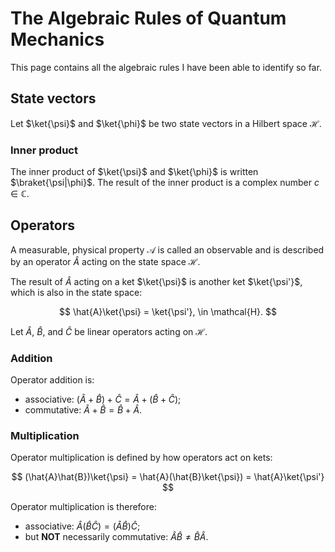 # The Algebraic Rules of Quantum Mechanics
This page contains all the algebraic rules I have been able to identify so far.

## State vectors
Let $\ket{\psi}$ and $\ket{\phi}$ be two state vectors in a Hilbert space $\mathcal{H}$.

### Inner product
The inner product of $\ket{\psi}$ and $\ket{\phi}$ is written $\braket{\psi|\phi}$. The result of the inner product is a complex number $c \in \mathbb{C}$.

## Operators
A measurable, physical property $\mathcal{A}$ is called an observable and is described by an operator $\hat{A}$ acting on the state space $\mathcal{H}$.

The result of $\hat{A}$ acting on a ket $\ket{\psi}$ is another ket $\ket{\psi'}$, which is also in the state space:

$$
\hat{A}\ket{\psi} = \ket{\psi'}, \in \mathcal{H}.
$$

Let $\hat{A}$, $\hat{B}$, and $\hat{C}$ be linear operators acting on $\mathcal{H}$.

### Addition
Operator addition is:

- associative: $(\hat{A} + \hat{B}) + \hat{C} = \hat{A} + (\hat{B} + \hat{C})$;
- commutative: $\hat{A} + \hat{B} = \hat{B} + \hat{A}$.

### Multiplication
Operator multiplication is defined by how operators act on kets:

$$
(\hat{A}\hat{B})\ket{\psi} = \hat{A}(\hat{B}\ket{\psi}) = \hat{A}\ket{\psi'}
$$

Operator multiplication is therefore:

- associative: $\hat{A}(\hat{B}\hat{C}) = (\hat{A}\hat{B})\hat{C}$;
- but **NOT** necessarily commutative: $\hat{A}\hat{B} \neq \hat{B}\hat{A}$.
